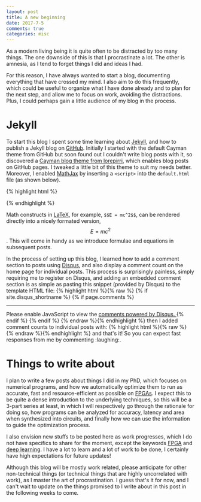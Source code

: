 ```yaml
---
layout: post
title: A new beginning
date: 2017-7-5
comments: true
categories: misc
---
```


As a modern living being it is quite often to be distracted by too many things.
The one downside of this is that I procrastinate a lot.  The other is amnesia,
as I tend to forget things I did and ideas I had.

For this reason, I have always wanted to start a blog, documenting everything
that have crossed my mind.  I also aim to do this frequently, which could be
useful to organize what I have done already and to plan for the next step, and
allow me to focus on work, avoiding the distractions.  Plus, I could perhaps
gain a little audience of my blog in the process.  <!--more-->

# Jekyll

To start this blog I spent some time learning about [Jekyll][jekyll], and how
to publish a Jekyll blog on [GitHub][github].  Initially I started with the
default Cayman theme from GitHub but soon found out I couldn't write blog
posts with it, so discovered a [Cayman blog theme from lorepirri][theme],
which enables blog posts on GitHub pages.  I tweaked a little bit of this
theme to suit my needs better.  Moreover, I enabled [MathJax][mathjax] by
inserting a `<script>` into the `default.html` file (as shown below).

{% highlight html %}
<script type="text/javascript" src="https://cdnjs.cloudflare.com/ajax/libs/mathjax/2.7.1/MathJax.js?config=TeX-AMS-MML_HTMLorMML"></script>
{% endhighlight %}

Math constructs in [LaTeX][latex], for example, `$$E = mc^2$$`, can be rendered
directly into a nicely formated version, $$E = mc^2$$.  This will come in handy
as we introduce formulae and equations in subsequent posts.

In the process of setting up this blog, I learned how to add a comment section
to posts using [Disqus][disqus], and also display a comment count on the home
page for individual posts.  This process is surprisingly painless, simply
requiring me to register on Disqus, and adding an embedded comment section is
as simple as pasting this snippet (provided by Disqus) to the template HTML
file:
{% highlight html %}{% raw %}
{% if site.disqus_shortname %}
{% if page.comments %}
<hr/>
<div id="disqus_thread"></div>
<script>
var disqus_config = function () {
    this.page.url = "{{ page.url | prepend: site.github.url }}";
    this.page.identifier = "{{ page.id }}";
};
(function() {
    var d = document, s = d.createElement('script');
    s.src = '//{{ site.disqus_shortname }}.disqus.com/embed.js';
    s.setAttribute('data-timestamp', +new Date());
    (d.head || d.body).appendChild(s);
})();
</script>
<noscript>
    Please enable JavaScript to view the
    <a href="https://disqus.com/?ref_noscript" rel="nofollow">
        comments powered by Disqus.
    </a>
</noscript>
{% endif %}
{% endif %}
{% endraw %}{% endhighlight %}
then I added comment counts to individual posts with:
{% highlight html %}{% raw %}
<a data-disqus-identifier={{ post.id }} href="{{ post.url | relative_url }}#disqus_thread"></a>
<script id="dsq-count-scr" src="//admk.disqus.com/count.js" async></script>
{% endraw %}{% endhighlight %}
and that's it!  So you can expect fast responses from me by commenting
:laughing:.

# Things to write about

I plan to write a few posts about things I did in my PhD, which focuses on
numerical programs, and how we automatically optimize them to run as accurate,
fast and resource-efficient as possible on [FPGAs][fpga].  I expect this to
be quite a dense introduction to the underlying techniques, so this will be a
3-part series at least, in which I will respectively go through the rationale
for doing so, how programs can be analyzed for accuracy, latency and area when
synthesized into circuits, and finally how we can use the information to guide
the optimization process.

I also envision new stuffs to be posted here as work progresses, which I do not
have specifics to share for the moment, except the keywords [FPGA][fpga] and
[deep learning][dl].  I have a lot to learn and a lot of work to be done, I
certainly have high expectations for future updates!

Although this blog will be mostly work related, please anticipate for other
non-technical things (or technical things that are highly uncorrelated with
work), as I master the art of procrastination.  I guess that's it for now, and
I can't wait to update on the things promised to I write about in this post in
the following weeks to come.


[jekyll]: https://jekyllrb.com
[github]: https://www.github.com
[latex]: https://www.latex-project.org
[theme]: https://github.com/lorepirri/cayman-blog
[mathjax]: https://www.mathjax.org
[disqus]: https://www.disqus.com
[fpga]: https://www.xilinx.com/training/fpga/fpga-field-programmable-gate-array.htm
[dl]: http://www.deeplearningbook.org
